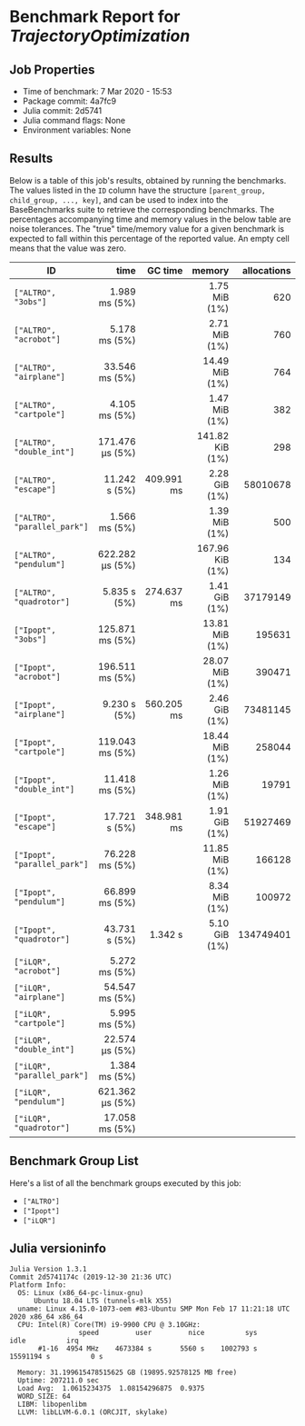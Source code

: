 # Benchmark Report for *TrajectoryOptimization*

## Job Properties
* Time of benchmark: 7 Mar 2020 - 15:53
* Package commit: 4a7fc9
* Julia commit: 2d5741
* Julia command flags: None
* Environment variables: None

## Results
Below is a table of this job's results, obtained by running the benchmarks.
The values listed in the `ID` column have the structure `[parent_group, child_group, ..., key]`, and can be used to
index into the BaseBenchmarks suite to retrieve the corresponding benchmarks.
The percentages accompanying time and memory values in the below table are noise tolerances. The "true"
time/memory value for a given benchmark is expected to fall within this percentage of the reported value.
An empty cell means that the value was zero.

| ID                           | time            | GC time    | memory          | allocations |
|------------------------------|----------------:|-----------:|----------------:|------------:|
| `["ALTRO", "3obs"]`          |   1.989 ms (5%) |            |   1.75 MiB (1%) |         620 |
| `["ALTRO", "acrobot"]`       |   5.178 ms (5%) |            |   2.71 MiB (1%) |         760 |
| `["ALTRO", "airplane"]`      |  33.546 ms (5%) |            |  14.49 MiB (1%) |         764 |
| `["ALTRO", "cartpole"]`      |   4.105 ms (5%) |            |   1.47 MiB (1%) |         382 |
| `["ALTRO", "double_int"]`    | 171.476 μs (5%) |            | 141.82 KiB (1%) |         298 |
| `["ALTRO", "escape"]`        |   11.242 s (5%) | 409.991 ms |   2.28 GiB (1%) |    58010678 |
| `["ALTRO", "parallel_park"]` |   1.566 ms (5%) |            |   1.39 MiB (1%) |         500 |
| `["ALTRO", "pendulum"]`      | 622.282 μs (5%) |            | 167.96 KiB (1%) |         134 |
| `["ALTRO", "quadrotor"]`     |    5.835 s (5%) | 274.637 ms |   1.41 GiB (1%) |    37179149 |
| `["Ipopt", "3obs"]`          | 125.871 ms (5%) |            |  13.81 MiB (1%) |      195631 |
| `["Ipopt", "acrobot"]`       | 196.511 ms (5%) |            |  28.07 MiB (1%) |      390471 |
| `["Ipopt", "airplane"]`      |    9.230 s (5%) | 560.205 ms |   2.46 GiB (1%) |    73481145 |
| `["Ipopt", "cartpole"]`      | 119.043 ms (5%) |            |  18.44 MiB (1%) |      258044 |
| `["Ipopt", "double_int"]`    |  11.418 ms (5%) |            |   1.26 MiB (1%) |       19791 |
| `["Ipopt", "escape"]`        |   17.721 s (5%) | 348.981 ms |   1.91 GiB (1%) |    51927469 |
| `["Ipopt", "parallel_park"]` |  76.228 ms (5%) |            |  11.85 MiB (1%) |      166128 |
| `["Ipopt", "pendulum"]`      |  66.899 ms (5%) |            |   8.34 MiB (1%) |      100972 |
| `["Ipopt", "quadrotor"]`     |   43.731 s (5%) |    1.342 s |   5.10 GiB (1%) |   134749401 |
| `["iLQR", "acrobot"]`        |   5.272 ms (5%) |            |                 |             |
| `["iLQR", "airplane"]`       |  54.547 ms (5%) |            |                 |             |
| `["iLQR", "cartpole"]`       |   5.995 ms (5%) |            |                 |             |
| `["iLQR", "double_int"]`     |  22.574 μs (5%) |            |                 |             |
| `["iLQR", "parallel_park"]`  |   1.384 ms (5%) |            |                 |             |
| `["iLQR", "pendulum"]`       | 621.362 μs (5%) |            |                 |             |
| `["iLQR", "quadrotor"]`      |  17.058 ms (5%) |            |                 |             |

## Benchmark Group List
Here's a list of all the benchmark groups executed by this job:

- `["ALTRO"]`
- `["Ipopt"]`
- `["iLQR"]`

## Julia versioninfo
```
Julia Version 1.3.1
Commit 2d5741174c (2019-12-30 21:36 UTC)
Platform Info:
  OS: Linux (x86_64-pc-linux-gnu)
      Ubuntu 18.04 LTS (tunnels-mlk X55)
  uname: Linux 4.15.0-1073-oem #83-Ubuntu SMP Mon Feb 17 11:21:18 UTC 2020 x86_64 x86_64
  CPU: Intel(R) Core(TM) i9-9900 CPU @ 3.10GHz: 
                 speed         user         nice          sys         idle          irq
       #1-16  4954 MHz    4673384 s       5560 s    1002793 s   15591194 s          0 s
       
  Memory: 31.199615478515625 GB (19895.92578125 MB free)
  Uptime: 207211.0 sec
  Load Avg:  1.0615234375  1.08154296875  0.9375
  WORD_SIZE: 64
  LIBM: libopenlibm
  LLVM: libLLVM-6.0.1 (ORCJIT, skylake)
```